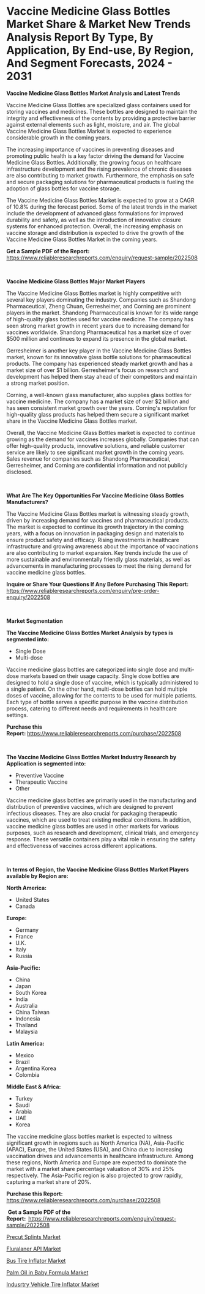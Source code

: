 <p><h1>Vaccine Medicine Glass Bottles Market Share & Market New Trends Analysis Report By Type, By Application, By End-use, By Region, And Segment Forecasts, 2024 - 2031</h1></p><p><strong>Vaccine Medicine Glass Bottles Market Analysis and Latest Trends</strong></p>
<p><p>Vaccine Medicine Glass Bottles are specialized glass containers used for storing vaccines and medicines. These bottles are designed to maintain the integrity and effectiveness of the contents by providing a protective barrier against external elements such as light, moisture, and air. The global Vaccine Medicine Glass Bottles Market is expected to experience considerable growth in the coming years.</p><p>The increasing importance of vaccines in preventing diseases and promoting public health is a key factor driving the demand for Vaccine Medicine Glass Bottles. Additionally, the growing focus on healthcare infrastructure development and the rising prevalence of chronic diseases are also contributing to market growth. Furthermore, the emphasis on safe and secure packaging solutions for pharmaceutical products is fueling the adoption of glass bottles for vaccine storage.</p><p>The Vaccine Medicine Glass Bottles Market is expected to grow at a CAGR of 10.8% during the forecast period. Some of the latest trends in the market include the development of advanced glass formulations for improved durability and safety, as well as the introduction of innovative closure systems for enhanced protection. Overall, the increasing emphasis on vaccine storage and distribution is expected to drive the growth of the Vaccine Medicine Glass Bottles Market in the coming years.</p></p>
<p><strong>Get a Sample PDF of the Report:&nbsp;</strong> <a href="https://www.reliableresearchreports.com/enquiry/request-sample/2022508">https://www.reliableresearchreports.com/enquiry/request-sample/2022508</a></p>
<p>&nbsp;</p>
<p><strong>Vaccine Medicine Glass Bottles Major Market Players</strong></p>
<p><p>The Vaccine Medicine Glass Bottles market is highly competitive with several key players dominating the industry. Companies such as Shandong Pharmaceutical, Zheng Chuan, Gerresheimer, and Corning are prominent players in the market. Shandong Pharmaceutical is known for its wide range of high-quality glass bottles used for vaccine medicine. The company has seen strong market growth in recent years due to increasing demand for vaccines worldwide. Shandong Pharmaceutical has a market size of over $500 million and continues to expand its presence in the global market. </p><p>Gerresheimer is another key player in the Vaccine Medicine Glass Bottles market, known for its innovative glass bottle solutions for pharmaceutical products. The company has experienced steady market growth and has a market size of over $1 billion. Gerresheimer's focus on research and development has helped them stay ahead of their competitors and maintain a strong market position. </p><p>Corning, a well-known glass manufacturer, also supplies glass bottles for vaccine medicine. The company has a market size of over $2 billion and has seen consistent market growth over the years. Corning's reputation for high-quality glass products has helped them secure a significant market share in the Vaccine Medicine Glass Bottles market.</p><p>Overall, the Vaccine Medicine Glass Bottles market is expected to continue growing as the demand for vaccines increases globally. Companies that can offer high-quality products, innovative solutions, and reliable customer service are likely to see significant market growth in the coming years. Sales revenue for companies such as Shandong Pharmaceutical, Gerresheimer, and Corning are confidential information and not publicly disclosed.</p></p>
<p>&nbsp;</p>
<p><strong>What Are The Key Opportunities For Vaccine Medicine Glass Bottles Manufacturers?</strong></p>
<p><p>The Vaccine Medicine Glass Bottles market is witnessing steady growth, driven by increasing demand for vaccines and pharmaceutical products. The market is expected to continue its growth trajectory in the coming years, with a focus on innovation in packaging design and materials to ensure product safety and efficacy. Rising investments in healthcare infrastructure and growing awareness about the importance of vaccinations are also contributing to market expansion. Key trends include the use of more sustainable and environmentally friendly glass materials, as well as advancements in manufacturing processes to meet the rising demand for vaccine medicine glass bottles.</p></p>
<p><strong>Inquire or Share Your Questions If Any Before Purchasing This Report:</strong> <a href="https://www.reliableresearchreports.com/enquiry/pre-order-enquiry/2022508">https://www.reliableresearchreports.com/enquiry/pre-order-enquiry/2022508</a></p>
<p>&nbsp;</p>
<p><strong>Market Segmentation</strong></p>
<p><strong>The Vaccine Medicine Glass Bottles Market Analysis by types is segmented into:</strong></p>
<p><ul><li>Single Dose</li><li>Multi-dose</li></ul></p>
<p><p>Vaccine medicine glass bottles are categorized into single dose and multi-dose markets based on their usage capacity. Single dose bottles are designed to hold a single dose of vaccine, which is typically administered to a single patient. On the other hand, multi-dose bottles can hold multiple doses of vaccine, allowing for the contents to be used for multiple patients. Each type of bottle serves a specific purpose in the vaccine distribution process, catering to different needs and requirements in healthcare settings.</p></p>
<p><strong>Purchase this Report:&nbsp;</strong><a href="https://www.reliableresearchreports.com/purchase/2022508">https://www.reliableresearchreports.com/purchase/2022508</a></p>
<p>&nbsp;</p>
<p><strong>The Vaccine Medicine Glass Bottles Market Industry Research by Application is segmented into:</strong></p>
<p><ul><li>Preventive Vaccine</li><li>Therapeutic Vaccine</li><li>Other</li></ul></p>
<p><p>Vaccine medicine glass bottles are primarily used in the manufacturing and distribution of preventive vaccines, which are designed to prevent infectious diseases. They are also crucial for packaging therapeutic vaccines, which are used to treat existing medical conditions. In addition, vaccine medicine glass bottles are used in other markets for various purposes, such as research and development, clinical trials, and emergency response. These versatile containers play a vital role in ensuring the safety and effectiveness of vaccines across different applications.</p></p>
<p>&nbsp;</p>
<p><strong>In terms of Region, the Vaccine Medicine Glass Bottles Market Players available by Region are:</strong></p>
<p>
    <p> <strong> North America: </strong>
        <ul>
            <li>United States</li>
            <li>Canada</li>
        </ul>
        </p> 
    <p> <strong> Europe: </strong>
        <ul>
            <li>Germany</li>
            <li>France</li>
            <li>U.K.</li>
            <li>Italy</li>
            <li>Russia</li>
        </ul>
        </p> 
    <p> <strong> Asia-Pacific: </strong>
        <ul>
            <li>China</li>
            <li>Japan</li>
            <li>South Korea</li>
            <li>India</li>
            <li>Australia</li>
            <li>China Taiwan</li>
            <li>Indonesia</li>
            <li>Thailand</li>
            <li>Malaysia</li>
        </ul>
        </p> 
    <p> <strong> Latin America: </strong>
        <ul>
            <li>Mexico</li>
            <li>Brazil</li>
            <li>Argentina Korea</li>
            <li>Colombia</li>
        </ul>
        </p> 
    <p> <strong> Middle East & Africa: </strong>
        <ul>
            <li>Turkey</li>
            <li>Saudi</li>
            <li>Arabia</li>
            <li>UAE</li>
            <li>Korea</li>
        </ul>
    </p>
    </p>
<p><p>The vaccine medicine glass bottles market is expected to witness significant growth in regions such as North America (NA), Asia-Pacific (APAC), Europe, the United States (USA), and China due to increasing vaccination drives and advancements in healthcare infrastructure. Among these regions, North America and Europe are expected to dominate the market with a market share percentage valuation of 30% and 25% respectively. The Asia-Pacific region is also projected to grow rapidly, capturing a market share of 20%.</p></p>
<p><strong>Purchase this Report: </strong><a href="https://www.reliableresearchreports.com/purchase/2022508">https://www.reliableresearchreports.com/purchase/2022508</a></p>
<p>&nbsp;<strong>Get a Sample PDF of the Report:&nbsp;&nbsp;</strong><a href="https://www.reliableresearchreports.com/enquiry/request-sample/2022508">https://www.reliableresearchreports.com/enquiry/request-sample/2022508</a></p>
<p><strong></strong></p>
<p><p><a href="https://confirmed-shield-e13.notion.site/Precut-Splints-Market-Research-Report-Provides-thorough-Industry-Overview-which-offers-an-In-Depth--a8780e5f62f74962a87e6ccf81cf4307">Precut Splints Market</a></p><p><a href="https://sore-arch-6db.notion.site/Fluralaner-API-Market-Size-Global-Industry-Overview-Market-Segmentation-and-Forecast-2024-to-2031-94419272cee44b9186b50e4d228e52cd">Fluralaner API Market</a></p><p><a href="https://view.publitas.com/reportprime-1/global-bus-tire-inflator-market-size-and-market-trends-insights-and-projections-from-2024-to-2031/">Bus Tire Inflator Market</a></p><p><a href="https://github.com/edytherolanlouisejk1miz0wig/Market-Research-Report-List-1/blob/main/palm-oil-in-baby-formula-market.md">Palm Oil in Baby Formula Market</a></p><p><a href="https://view.publitas.com/reportprime-1/indusrtry-vehicle-tire-inflator-market-size-evaluating-its-market-trends-growth-and-projections-2024-2031/">Indusrtry Vehicle Tire Inflator Market</a></p></p>